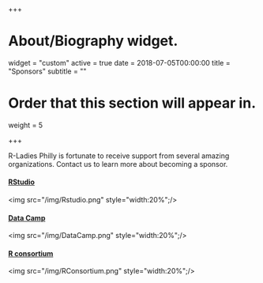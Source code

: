 +++
# About/Biography widget.
widget = "custom"
active = true
date = 2018-07-05T00:00:00
title = "Sponsors"
subtitle = ""
# Order that this section will appear in.
weight = 5

+++

R-Ladies Philly is fortunate to receive support from several amazing organizations. Contact us to learn more about becoming a sponsor.

#### [RStudio](https://www.rstudio.com/)
<img src="/img/Rstudio.png" style="width:20%";/>

#### [Data Camp](http://datacamp.com/)
<img src="/img/DataCamp.png" style="width:20%";/>

#### [R consortium](https://www.r-consortium.org/)
<img src="/img/RConsortium.png" style="width:20%";/>
